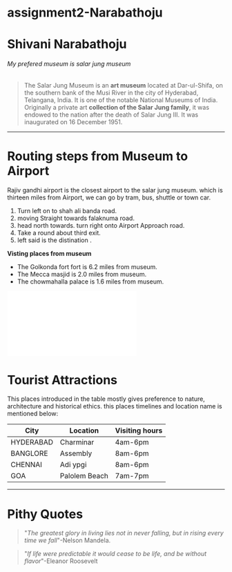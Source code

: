 # assignment2-Narabathoju 
# Shivani Narabathoju
###### My prefered museum is salar jung museum
> The Salar Jung Museum is an **art museum** located at Dar-ul-Shifa, on the southern bank of the Musi River in the city of Hyderabad, Telangana, India. It is one of the notable National Museums of India. Originally a private art __collection of the Salar Jung family__, it was endowed to the nation after the death of Salar Jung III. It was inaugurated on 16 December 1951.
***
# Routing steps from Museum to Airport
Rajiv gandhi airport is the closest airport to the salar jung museum.
which is thirteen miles from Airport, we can go by tram, bus, shuttle or town car.
1. Turn left on to shah ali banda road.
2. moving Straight towards falaknuma road.
3. head north towards. turn right onto Airport Approach road.
4. Take a round about third exit.
5. left said is the distination .

**Visting places from museum**
- The Golkonda fort fort is 6.2 miles from museum.
- The Mecca masjid is 2.0 miles from museum.
- The chowmahalla palace is 1.6 miles from museum.

![Aboutme](Aboutme.md)

# Tourist Attractions
This places introduced in the table mostly gives preference to nature, architecture and historical ethics. this places timelines and location name is mentioned below:

|City|Location|Visiting hours|
|---|---------|--------------|
|HYDERABAD|Charminar|4am-6pm |
|BANGLORE|Assembly |8am-6pm  |
|CHENNAI|Adi ypgi  |8am-6pm  |
|GOA | Palolem Beach| 7am-7pm|
-----
# Pithy Quotes
>"*The greatest glory in living lies not in never falling, but in rising every time we fall*"-Nelson Mandela.

>"*If life were predictable it would cease to be life, and be without flavor*"-Eleanor Roosevelt
